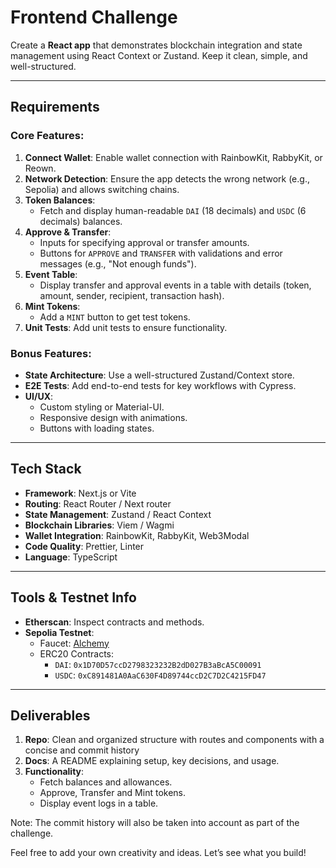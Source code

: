 # Frontend Challenge

Create a **React app** that demonstrates blockchain integration and state management using React Context or Zustand. Keep it clean, simple, and well-structured.

---

## Requirements

### Core Features:

1. **Connect Wallet**: Enable wallet connection with RainbowKit, RabbyKit, or Reown.
2. **Network Detection**: Ensure the app detects the wrong network (e.g., Sepolia) and allows switching chains.
3. **Token Balances**:
    - Fetch and display human-readable `DAI` (18 decimals) and `USDC` (6 decimals) balances.
4. **Approve & Transfer**:
    - Inputs for specifying approval or transfer amounts.
    - Buttons for `APPROVE` and `TRANSFER` with validations and error messages (e.g., "Not enough funds").
5. **Event Table**:
    - Display transfer and approval events in a table with details (token, amount, sender, recipient, transaction hash).
6. **Mint Tokens**:
    - Add a `MINT` button to get test tokens.
7. **Unit Tests**: Add unit tests to ensure functionality.

### Bonus Features:

- **State Architecture**: Use a well-structured Zustand/Context store.
- **E2E Tests**: Add end-to-end tests for key workflows with Cypress.
- **UI/UX**:
    - Custom styling or Material-UI.
    - Responsive design with animations.
    - Buttons with loading states.

---

## Tech Stack

- **Framework**: Next.js or Vite
- **Routing**: React Router / Next router
- **State Management**: Zustand / React Context
- **Blockchain Libraries**: Viem / Wagmi
- **Wallet Integration**: RainbowKit, RabbyKit, Web3Modal
- **Code Quality**: Prettier, Linter
- **Language**: TypeScript

---

## Tools & Testnet Info

- **Etherscan**: Inspect contracts and methods.
- **Sepolia Testnet**:
    - Faucet: [Alchemy](https://www.alchemy.com/faucets/ethereum-sepolia)
    - ERC20 Contracts:
        - `DAI`: `0x1D70D57ccD2798323232B2dD027B3aBcA5C00091`
        - `USDC`: `0xC891481A0AaC630F4D89744ccD2C7D2C4215FD47`

---

## Deliverables

1. **Repo**: Clean and organized structure with routes and components with a concise and commit history
2. **Docs**: A README explaining setup, key decisions, and usage.
3. **Functionality**:
    - Fetch balances and allowances.
    - Approve, Transfer and Mint tokens.
    - Display event logs in a table.

Note: The commit history will also be taken into account as part of the challenge.

Feel free to add your own creativity and ideas. Let’s see what you build!
